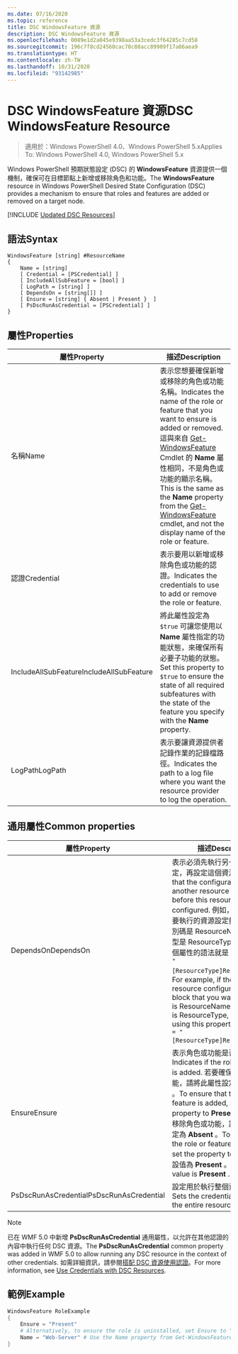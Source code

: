```yaml
---
ms.date: 07/16/2020
ms.topic: reference
title: DSC WindowsFeature 資源
description: DSC WindowsFeature 資源
ms.openlocfilehash: 0089e1d2a045e9398aa53a3cedc3f64285c7cd58
ms.sourcegitcommit: 196c7f8cd24560cac70c88acc89909f17a86aea9
ms.translationtype: HT
ms.contentlocale: zh-TW
ms.lasthandoff: 10/31/2020
ms.locfileid: "93142985"
---
```

# <a name="dsc-windowsfeature-resource"></a><span data-ttu-id="bfb2b-103">DSC WindowsFeature 資源</span><span class="sxs-lookup"><span data-stu-id="bfb2b-103">DSC WindowsFeature Resource</span></span>

> <span data-ttu-id="bfb2b-104">適用於：Windows PowerShell 4.0、Windows PowerShell 5.x</span><span class="sxs-lookup"><span data-stu-id="bfb2b-104">Applies To: Windows PowerShell 4.0, Windows PowerShell 5.x</span></span>

<span data-ttu-id="bfb2b-105">Windows PowerShell 預期狀態設定 (DSC) 的 **WindowsFeature** 資源提供一個機制，確保可在目標節點上新增或移除角色和功能。</span><span class="sxs-lookup"><span data-stu-id="bfb2b-105">The **WindowsFeature** resource in Windows PowerShell Desired State Configuration (DSC) provides a mechanism to ensure that roles and features are added or removed on a target node.</span></span>

[!INCLUDE [Updated DSC Resources](../../../../../includes/dsc-resources.md)]

## <a name="syntax"></a><span data-ttu-id="bfb2b-106">語法</span><span class="sxs-lookup"><span data-stu-id="bfb2b-106">Syntax</span></span>

```Syntax
WindowsFeature [string] #ResourceName
{
    Name = [string]
    [ Credential = [PSCredential] ]
    [ IncludeAllSubFeature = [bool] ]
    [ LogPath = [string] ]
    [ DependsOn = [string[]] ]
    [ Ensure = [string] { Absent | Present }  ]
    [ PsDscRunAsCredential = [PSCredential] ]
}
```

## <a name="properties"></a><span data-ttu-id="bfb2b-107">屬性</span><span class="sxs-lookup"><span data-stu-id="bfb2b-107">Properties</span></span>

|<span data-ttu-id="bfb2b-108">屬性</span><span class="sxs-lookup"><span data-stu-id="bfb2b-108">Property</span></span> |<span data-ttu-id="bfb2b-109">描述</span><span class="sxs-lookup"><span data-stu-id="bfb2b-109">Description</span></span> |
|---|---|
|<span data-ttu-id="bfb2b-110">名稱</span><span class="sxs-lookup"><span data-stu-id="bfb2b-110">Name</span></span> |<span data-ttu-id="bfb2b-111">表示您想要確保新增或移除的角色或功能名稱。</span><span class="sxs-lookup"><span data-stu-id="bfb2b-111">Indicates the name of the role or feature that you want to ensure is added or removed.</span></span> <span data-ttu-id="bfb2b-112">這與來自 [Get-WindowsFeature](/powershell/module/servermanager/Get-WindowsFeature) Cmdlet 的 **Name** 屬性相同，不是角色或功能的顯示名稱。</span><span class="sxs-lookup"><span data-stu-id="bfb2b-112">This is the same as the **Name** property from the [Get-WindowsFeature](/powershell/module/servermanager/Get-WindowsFeature) cmdlet, and not the display name of the role or feature.</span></span> |
|<span data-ttu-id="bfb2b-113">認證</span><span class="sxs-lookup"><span data-stu-id="bfb2b-113">Credential</span></span> |<span data-ttu-id="bfb2b-114">表示要用以新增或移除角色或功能的認證。</span><span class="sxs-lookup"><span data-stu-id="bfb2b-114">Indicates the credentials to use to add or remove the role or feature.</span></span> |
|<span data-ttu-id="bfb2b-115">IncludeAllSubFeature</span><span class="sxs-lookup"><span data-stu-id="bfb2b-115">IncludeAllSubFeature</span></span> |<span data-ttu-id="bfb2b-116">將此屬性設定為 `$true` 可讓您使用以 **Name** 屬性指定的功能狀態，來確保所有必要子功能的狀態。</span><span class="sxs-lookup"><span data-stu-id="bfb2b-116">Set this property to `$true` to ensure the state of all required subfeatures with the state of the feature you specify with the **Name** property.</span></span> |
|<span data-ttu-id="bfb2b-117">LogPath</span><span class="sxs-lookup"><span data-stu-id="bfb2b-117">LogPath</span></span> |<span data-ttu-id="bfb2b-118">表示要讓資源提供者記錄作業的記錄檔路徑。</span><span class="sxs-lookup"><span data-stu-id="bfb2b-118">Indicates the path to a log file where you want the resource provider to log the operation.</span></span> |

## <a name="common-properties"></a><span data-ttu-id="bfb2b-119">通用屬性</span><span class="sxs-lookup"><span data-stu-id="bfb2b-119">Common properties</span></span>

|<span data-ttu-id="bfb2b-120">屬性</span><span class="sxs-lookup"><span data-stu-id="bfb2b-120">Property</span></span> |<span data-ttu-id="bfb2b-121">描述</span><span class="sxs-lookup"><span data-stu-id="bfb2b-121">Description</span></span> |
|---|---|
|<span data-ttu-id="bfb2b-122">DependsOn</span><span class="sxs-lookup"><span data-stu-id="bfb2b-122">DependsOn</span></span> |<span data-ttu-id="bfb2b-123">表示必須先執行另一個資源的設定，再設定這個資源。</span><span class="sxs-lookup"><span data-stu-id="bfb2b-123">Indicates that the configuration of another resource must run before this resource is configured.</span></span> <span data-ttu-id="bfb2b-124">例如，如果第一個想要執行的資源設定指令碼區塊識別碼是 ResourceName，而其類型是 ResourceType，則使用這個屬性的語法就是 `DependsOn = "[ResourceType]ResourceName"`。</span><span class="sxs-lookup"><span data-stu-id="bfb2b-124">For example, if the ID of the resource configuration script block that you want to run first is ResourceName and its type is ResourceType, the syntax for using this property is `DependsOn = "[ResourceType]ResourceName"`.</span></span> |
|<span data-ttu-id="bfb2b-125">Ensure</span><span class="sxs-lookup"><span data-stu-id="bfb2b-125">Ensure</span></span> |<span data-ttu-id="bfb2b-126">表示角色或功能是否新增。</span><span class="sxs-lookup"><span data-stu-id="bfb2b-126">Indicates if the role or feature is added.</span></span> <span data-ttu-id="bfb2b-127">若要確保新增角色或功能，請將此屬性設定為 **Present** 。</span><span class="sxs-lookup"><span data-stu-id="bfb2b-127">To ensure that the role or feature is added, set this property to **Present** .</span></span> <span data-ttu-id="bfb2b-128">若要確保移除角色或功能，請將此屬性設定為 **Absent** 。</span><span class="sxs-lookup"><span data-stu-id="bfb2b-128">To ensure that the role or feature is removed, set the property to **Absent** .</span></span> <span data-ttu-id="bfb2b-129">預設值為 **Present** 。</span><span class="sxs-lookup"><span data-stu-id="bfb2b-129">The default value is **Present** .</span></span> |
|<span data-ttu-id="bfb2b-130">PsDscRunAsCredential</span><span class="sxs-lookup"><span data-stu-id="bfb2b-130">PsDscRunAsCredential</span></span> |<span data-ttu-id="bfb2b-131">設定用於執行整個資源的認證。</span><span class="sxs-lookup"><span data-stu-id="bfb2b-131">Sets the credential for running the entire resource as.</span></span> |

> [!NOTE]
> <span data-ttu-id="bfb2b-132">已在 WMF 5.0 中新增 **PsDscRunAsCredential** 通用屬性，以允許在其他認證的內容中執行任何 DSC 資源。</span><span class="sxs-lookup"><span data-stu-id="bfb2b-132">The **PsDscRunAsCredential** common property was added in WMF 5.0 to allow running any DSC resource in the context of other credentials.</span></span> <span data-ttu-id="bfb2b-133">如需詳細資訊，請參閱[搭配 DSC 資源使用認證](../../../configurations/runasuser.md)。</span><span class="sxs-lookup"><span data-stu-id="bfb2b-133">For more information, see [Use Credentials with DSC Resources](../../../configurations/runasuser.md).</span></span>

## <a name="example"></a><span data-ttu-id="bfb2b-134">範例</span><span class="sxs-lookup"><span data-stu-id="bfb2b-134">Example</span></span>

```powershell
WindowsFeature RoleExample
{
    Ensure = "Present"
    # Alternatively, to ensure the role is uninstalled, set Ensure to "Absent"
    Name = "Web-Server" # Use the Name property from Get-WindowsFeature
}
```

